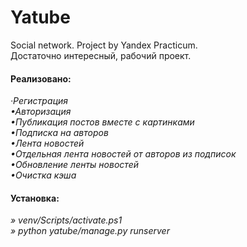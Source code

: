 # Yatube
<html>
	<body>
  		Social network. Project by Yandex Practicum.
  		<br>Достаточно интересный, рабочий проект.
 		  <h4>Реализовано:</h4>
        <i>·Регистрация</i>
       	<br><i>•Авторизация</i>
        <br><i>•Публикация постов вместе с картинками</i>
        <br><i>•Подписка на авторов</i>
        <br><i>•Лента новостей</i>
        <br><i>•Отдельная лента новостей от авторов из подписок</i>
        <br><i>•Обновление ленты новостей</i>
        <br><i>•Очистка кэша</i>
    <h4>Установка:</h4>
    	<i>» venv/Scripts/activate.ps1</i><br>
    	<i>» python yatube/manage.py runserver</i>
  </body>
</html>

